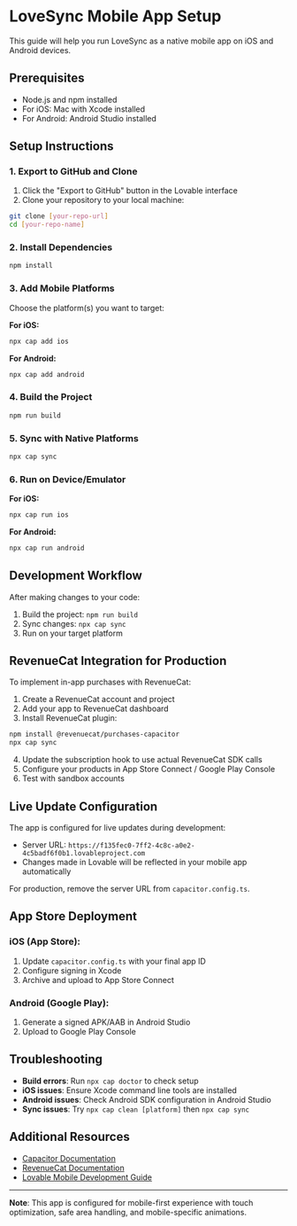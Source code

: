 # LoveSync Mobile App Setup

This guide will help you run LoveSync as a native mobile app on iOS and Android devices.

## Prerequisites

- Node.js and npm installed
- For iOS: Mac with Xcode installed
- For Android: Android Studio installed

## Setup Instructions

### 1. Export to GitHub and Clone

1. Click the "Export to GitHub" button in the Lovable interface
2. Clone your repository to your local machine:
```bash
git clone [your-repo-url]
cd [your-repo-name]
```

### 2. Install Dependencies

```bash
npm install
```

### 3. Add Mobile Platforms

Choose the platform(s) you want to target:

**For iOS:**
```bash
npx cap add ios
```

**For Android:**
```bash
npx cap add android
```

### 4. Build the Project

```bash
npm run build
```

### 5. Sync with Native Platforms

```bash
npx cap sync
```

### 6. Run on Device/Emulator

**For iOS:**
```bash
npx cap run ios
```

**For Android:**
```bash
npx cap run android
```

## Development Workflow

After making changes to your code:

1. Build the project: `npm run build`
2. Sync changes: `npx cap sync`
3. Run on your target platform

## RevenueCat Integration for Production

To implement in-app purchases with RevenueCat:

1. Create a RevenueCat account and project
2. Add your app to RevenueCat dashboard
3. Install RevenueCat plugin:
```bash
npm install @revenuecat/purchases-capacitor
npx cap sync
```

4. Update the subscription hook to use actual RevenueCat SDK calls
5. Configure your products in App Store Connect / Google Play Console
6. Test with sandbox accounts

## Live Update Configuration

The app is configured for live updates during development:
- Server URL: `https://f135fec0-7ff2-4c8c-a0e2-4c5badf6f0b1.lovableproject.com`
- Changes made in Lovable will be reflected in your mobile app automatically

For production, remove the server URL from `capacitor.config.ts`.

## App Store Deployment

### iOS (App Store):
1. Update `capacitor.config.ts` with your final app ID
2. Configure signing in Xcode
3. Archive and upload to App Store Connect

### Android (Google Play):
1. Generate a signed APK/AAB in Android Studio
2. Upload to Google Play Console

## Troubleshooting

- **Build errors**: Run `npx cap doctor` to check setup
- **iOS issues**: Ensure Xcode command line tools are installed
- **Android issues**: Check Android SDK configuration in Android Studio
- **Sync issues**: Try `npx cap clean [platform]` then `npx cap sync`

## Additional Resources

- [Capacitor Documentation](https://capacitorjs.com/docs)
- [RevenueCat Documentation](https://docs.revenuecat.com)
- [Lovable Mobile Development Guide](https://lovable.dev/blogs/TODO)

---

**Note**: This app is configured for mobile-first experience with touch optimization, safe area handling, and mobile-specific animations.